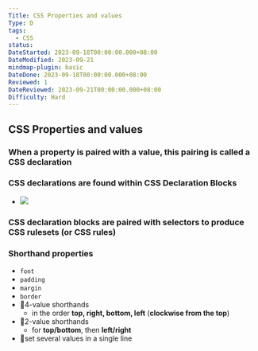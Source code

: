 ```yaml
---
Title: CSS Properties and values
Type: D
tags:
  - CSS
status: 
DateStarted: 2023-09-18T00:00:00.000+08:00
DateModified: 2023-09-21
mindmap-plugin: basic
DateDone: 2023-09-18T00:00:00.000+08:00
Reviewed: 1
DateReviewed: 2023-09-21T00:00:00.000+08:00
Difficulty: Hard
---
```

## CSS Properties and values

### When a property is paired with a value, this pairing is called a **CSS declaration**

### CSS declarations are found within **CSS Declaration Blocks**
- ![](https://developer.mozilla.org/en-US/docs/Learn/CSS/First_steps/How_CSS_is_structured/declaration-block.png)

### CSS declaration blocks are paired with selectors to produce **CSS rulesets (or CSS rules)**

### Shorthand properties
- `font`
- `padding`
- `margin`
- `border`
- 📌4-value shorthands
    - in the order **top, right, bottom, left** (**clockwise from the top**)
- 📌2-value shorthands
    - for **top/bottom**, then **left/right**
- 📌set several values in a single line